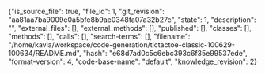 {"is_source_file": true, "file_id": 1, "git_revision": "aa81aa7ba9009e0a5bfe8b9ae0348fa07a32b27c", "state": 1, "description": "", "external_files": [], "external_methods": [], "published": [], "classes": [], "methods": [], "calls": [], "search-terms": [], "filename": "/home/kavia/workspace/code-generation/tictactoe-classic-100629-100634/README.md", "hash": "e68d7ad0c5c6ebc393c6f35e99537ede", "format-version": 4, "code-base-name": "default", "knowledge_revision": 2}